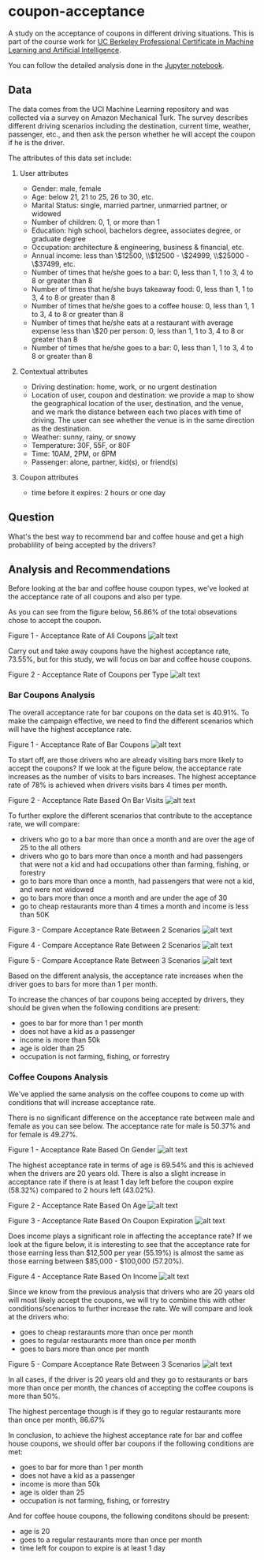 # coupon-acceptance
A study on the acceptance of coupons in different driving situations. This is part of the course work for [UC Berkeley Professional Certificate in Machine Learning and Artificial Intelligence](https://exec-ed.berkeley.edu/professional-certificate-in-machine-learning-and-artificial-intelligence/). 

You can follow the detailed analysis done in the [Jupyter notebook](https://github.com/cdungca/coupon-acceptance/blob/main/prompt.ipynb).

## Data
The data comes from the UCI Machine Learning repository and was collected via a survey on Amazon Mechanical Turk. The survey describes different driving scenarios including the destination, current time, weather, passenger, etc., and then ask the person whether he will accept the coupon if he is the driver. 

The attributes of this data set include:
1. User attributes
    -  Gender: male, female
    -  Age: below 21, 21 to 25, 26 to 30, etc.
    -  Marital Status: single, married partner, unmarried partner, or widowed
    -  Number of children: 0, 1, or more than 1
    -  Education: high school, bachelors degree, associates degree, or graduate degree
    -  Occupation: architecture & engineering, business & financial, etc.
    -  Annual income: less than \\$12500, \\$12500 - \\$24999, \\$25000 - \\$37499, etc.
    -  Number of times that he/she goes to a bar: 0, less than 1, 1 to 3, 4 to 8 or greater than 8
    -  Number of times that he/she buys takeaway food: 0, less than 1, 1 to 3, 4 to 8 or greater
    than 8
    -  Number of times that he/she goes to a coffee house: 0, less than 1, 1 to 3, 4 to 8 or
    greater than 8
    -  Number of times that he/she eats at a restaurant with average expense less than \\$20 per
    person: 0, less than 1, 1 to 3, 4 to 8 or greater than 8
    -  Number of times that he/she goes to a bar: 0, less than 1, 1 to 3, 4 to 8 or greater than 8
    

2. Contextual attributes
    - Driving destination: home, work, or no urgent destination
    - Location of user, coupon and destination: we provide a map to show the geographical
    location of the user, destination, and the venue, and we mark the distance between each
    two places with time of driving. The user can see whether the venue is in the same
    direction as the destination.
    - Weather: sunny, rainy, or snowy
    - Temperature: 30F, 55F, or 80F
    - Time: 10AM, 2PM, or 6PM
    - Passenger: alone, partner, kid(s), or friend(s)


3. Coupon attributes
    - time before it expires: 2 hours or one day

## Question
What's the best way to recommend bar and coffee house and get a high probablility of being accepted by the drivers? 

## Analysis and Recommendations

Before looking at the bar and coffee house coupon types, we've looked at the acceptance rate of all coupons and also per type.

As you can see from the figure below, 56.86% of the total obsevations chose to accept the coupon.

Figure 1 - Acceptance Rate of All Coupons
![alt text](https://github.com/cdungca/coupon-acceptance/blob/main/images/acceptance_rate_all.png "Acceptance Rate of All Coupons")

Carry out and take away coupons have the highest acceptance rate, 73.55%, but for this study, we will focus on bar and coffee house coupons.

Figure 2 - Acceptance Rate of Coupons per Type
![alt text](https://github.com/cdungca/coupon-acceptance/blob/main/images/acceptance_rate_coupons.png "Acceptance Rate of Coupons per Type")

### Bar Coupons Analysis

The overall acceptance rate for bar coupons on the data set is 40.91%. To make the campaign effective, we need to find the different scenarios which will have the highest acceptance rate.

Figure 1 - Acceptance Rate of Bar Coupons
![alt text](https://github.com/cdungca/coupon-acceptance/blob/main/images/acceptance_rate_barcoupons.png "Acceptance Rate of Bar Coupons")

To start off, are those drivers who are already visiting bars more likely to accept the coupons? If we look at the figure below, the acceptance rate increases as the number of visits to bars increases. The highest acceptance rate of 78% is achieved when drivers visits bars 4 times per month.

Figure 2 - Acceptance Rate Based On Bar Visits
![alt text](https://github.com/cdungca/coupon-acceptance/blob/main/images/acceptance_rate_barvisits.png "Acceptance Rate Based On Bar Visits")

To further explore the different scenarios that contribute to the acceptance rate, we will compare:

- drivers who go to a bar more than once a month and are over the age of 25 to the all others
- drivers who go to bars more than once a month and had passengers that were not a kid and had occupations other than farming, fishing, or forestry
- go to bars more than once a month, had passengers that were not a kid, and were not widowed
- go to bars more than once a month and are under the age of 30
- go to cheap restaurants more than 4 times a month and income is less than 50K

Figure 3 - Compare Acceptance Rate Between 2 Scenarios
![alt text](https://github.com/cdungca/coupon-acceptance/blob/main/images/acceptance_rate_barscene1.png "Compare Acceptance Rate Between 2 Scenarios")

Figure 4 - Compare Acceptance Rate Between 2 Scenarios
![alt text](https://github.com/cdungca/coupon-acceptance/blob/main/images/acceptance_rate_barscene2.png "Compare Acceptance Rate Between 2 Scenarios")

Figure 5 - Compare Acceptance Rate Between 3 Scenarios
![alt text](https://github.com/cdungca/coupon-acceptance/blob/main/images/acceptance_rate_barscene3.png "Compare Acceptance Rate Between 3 Scenarios")

Based on the different analysis, the acceptance rate increases when the driver goes to bars for more than 1 per month. 

To increase the chances of bar coupons being accepted by drivers, they should be given when the following conditions are present:
- goes to bar for more than 1 per month
- does not have a kid as a passenger
- income is more than 50k
- age is older than 25
- occupation is not farming, fishing, or forrestry

### Coffee Coupons Analysis

We've applied the same analysis on the coffee coupons to come up with conditions that will increase acceptance rate.

There is no significant difference on the acceptance rate between male and female as you can see below. The acceptance rate for male is 50.37% and for female is 49.27%.

Figure 1 - Acceptance Rate Based On Gender
![alt text](https://github.com/cdungca/coupon-acceptance/blob/main/images/acceptance_rate_coffeegender.png "Acceptance Rate Based On Gender")

The highest acceptance rate in terms of age is 69.54% and this is achieved when the drivers are 20 years old. There is also a slight increase in acceptance rate if there is at least 1 day left before the coupon expire (58.32%) compared to 2 hours left (43.02%).

Figure 2 - Acceptance Rate Based On Age
![alt text](https://github.com/cdungca/coupon-acceptance/blob/main/images/acceptance_rate_couponexpire.png "Acceptance Rate Based On Coupon Expiration")

Figure 3 - Acceptance Rate Based On Coupon Expiration
![alt text](https://github.com/cdungca/coupon-acceptance/blob/main/images/acceptance_rate_age.png "Acceptance Rate Based On Age")

Does income plays a significant role in affecting the acceptance rate? If we look at the figure below, it is interesting to see that the acceptance rate for those earning less than $12,500 per year (55.19%) is almost the same as those earning between $85,000 - $100,000 (57.20%). 

Figure 4 - Acceptance Rate Based On Income
![alt text](https://github.com/cdungca/coupon-acceptance/blob/main/images/acceptance_rate_income.png "Acceptance Rate Based On Income")

Since we know from the previous analysis that drivers who are 20 years old will most likely accept the coupons, we will try to combine this with other conditions/scenarios to further increase the rate. We will compare and look at the drivers who:

- goes to cheap restaraunts more than once per month
- goes to regular restaurants more than once per month
- goes to bars more than once per month

Figure 5 - Compare Acceptance Rate Between 3 Scenarios
![alt text](https://github.com/cdungca/coupon-acceptance/blob/main/images/acceptance_rate_coffeescene1.png "Compare Acceptance Rate Between 3 Scenarios")

In all cases, if the driver is 20 years old and they go to restaurants or bars more than once per month, the chances of accepting the coffee coupons is more than 50%. 

The highest percentage though is if they go to regular restaurants more than once per month, 86.67%

In conclusion, to achieve the highest acceptance rate for bar and coffee house coupons, we should offer bar coupons if the following conditions are met:

- goes to bar for more than 1 per month
- does not have a kid as a passenger
- income is more than 50k
- age is older than 25
- occupation is not farming, fishing, or forrestry

And for coffee house coupons, the following conditons should be present:

- age is 20
- goes to a regular restaurants more than once per month
- time left for coupon to expire is at least 1 day



